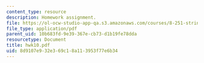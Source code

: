 ```yaml
---
content_type: resource
description: Homework assignment.
file: https://ol-ocw-studio-app-qa.s3.amazonaws.com/courses/8-251-string-theory-for-undergraduates-spring-2007/8d9107e932e369c18a113953f77e6b34_hwk10.pdf
file_type: application/pdf
parent_uid: 10b683fd-9e39-367e-cb73-d1b19fe78dda
resourcetype: Document
title: hwk10.pdf
uid: 8d9107e9-32e3-69c1-8a11-3953f77e6b34
---
```

